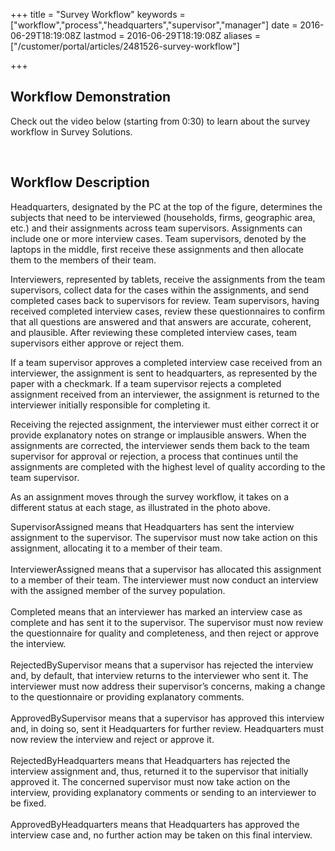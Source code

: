 +++
title = "Survey Workflow"
keywords = ["workflow","process","headquarters","supervisor","manager"]
date = 2016-06-29T18:19:08Z
lastmod = 2016-06-29T18:19:08Z
aliases = ["/customer/portal/articles/2481526-survey-workflow"]

+++

Workflow Demonstration
----------------------

  
Check out the video below (starting from 0:30) to learn about the survey
workflow in Survey Solutions.  
  

  
  
  
 

Workflow Description
--------------------

Headquarters, designated by the PC at the top of the figure, determines
the subjects that need to be interviewed (households, firms, geographic
area, etc.) and their assignments across team supervisors. Assignments
can include one or more interview cases. Team supervisors, denoted by
the laptops in the middle, first receive these assignments and then
allocate them to the members of their team.  
  
Interviewers, represented by tablets, receive the assignments from the
team supervisors, collect data for the cases within the assignments, and
send completed cases back to supervisors for review. Team supervisors,
having received completed interview cases, review these questionnaires
to confirm that all questions are answered and that answers are
accurate, coherent, and plausible. After reviewing these completed
interview cases, team supervisors either approve or reject them.  
  
If a team supervisor approves a completed interview case received from
an interviewer, the assignment is sent to headquarters, as represented
by the paper with a checkmark. If a team supervisor rejects a completed
assignment received from an interviewer, the assignment is returned to
the interviewer initially responsible for completing it.  
  
Receiving the rejected assignment, the interviewer must either correct
it or provide explanatory notes on strange or implausible answers. When
the assignments are corrected, the interviewer sends them back to the
team supervisor for approval or rejection, a process that continues
until the assignments are completed with the highest level of quality
according to the team supervisor.  
  
As an assignment moves through the survey workflow, it takes on a
different status at each stage, as illustrated in the photo above.  
  
<span class="underline">SupervisorAssigned</span> means that
Headquarters has sent the interview assignment to the supervisor. The
supervisor must now take action on this assignment, allocating it to a
member of their team.  
   
<span class="underline">InterviewerAssigned </span>means that a
supervisor has allocated this assignment to a member of their team. The
interviewer must now conduct an interview with the assigned member of
the survey population.  
   
<span class="underline">Completed</span> means that an interviewer has
marked an interview case as complete and has sent it to the supervisor.
The supervisor must now review the questionnaire for quality and
completeness, and then reject or approve the interview.  
   
<span class="underline">RejectedBySupervisor</span> means that a
supervisor has rejected the interview and, by default, that interview
returns to the interviewer who sent it. The interviewer must now address
their supervisor’s concerns, making a change to the questionnaire or
providing explanatory comments.  
   
<span class="underline">ApprovedBySupervisor</span> means that a
supervisor has approved this interview and, in doing so, sent it
Headquarters for further review. Headquarters must now review the
interview and reject or approve it.  
   
<span class="underline">RejectedByHeadquarters</span> means that
Headquarters has rejected the interview assignment and, thus, returned
it to the supervisor that initially approved it. The concerned
supervisor must now take action on the interview, providing explanatory
comments or sending to an interviewer to be fixed.  
   
<span class="underline">ApprovedByHeadquarters</span> means that
Headquarters has approved the interview case and, no further action may
be taken on this final interview.
